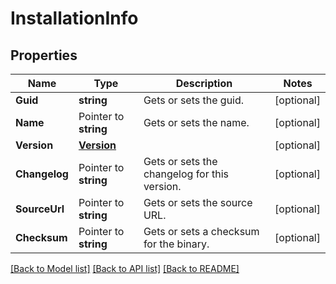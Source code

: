 # InstallationInfo

## Properties

Name | Type | Description | Notes
------------ | ------------- | ------------- | -------------
**Guid** | **string** | Gets or sets the guid. | [optional] 
**Name** | Pointer to **string** | Gets or sets the name. | [optional] 
**Version** | [**Version**](Version.md) |  | [optional] 
**Changelog** | Pointer to **string** | Gets or sets the changelog for this version. | [optional] 
**SourceUrl** | Pointer to **string** | Gets or sets the source URL. | [optional] 
**Checksum** | Pointer to **string** | Gets or sets a checksum for the binary. | [optional] 

[[Back to Model list]](../README.md#documentation-for-models) [[Back to API list]](../README.md#documentation-for-api-endpoints) [[Back to README]](../README.md)


